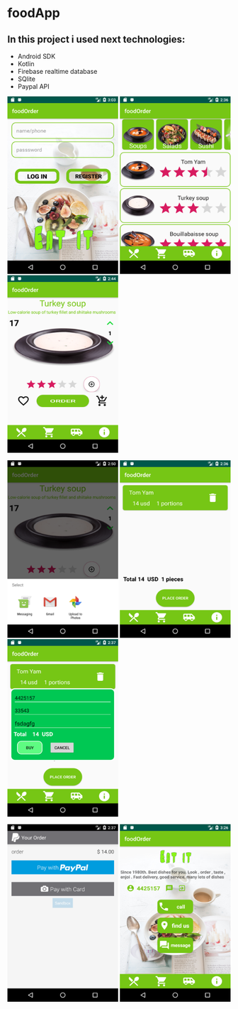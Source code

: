 # foodApp
## In this project i used next technologies:
* Android SDK
* Kotlin
* Firebase realtime database
* SQlite
* Paypal API


<img src="Screenshots/auth.png" width=250 height=400> <img src="Screenshots/main.png" width=250 height=400> <img src="Screenshots/singleitem.png" width=250 height=400> 

  <img src="Screenshots/share.png" width=250 height=400> <img src="Screenshots/cart.png" width=250 height=400> <img src="Screenshots/orderdialog.png" width=250 height=400> 

 <img src="Screenshots/paypal.png" width=250 height=400> <img src="Screenshots/aboutus.png" width=250 height=400>



